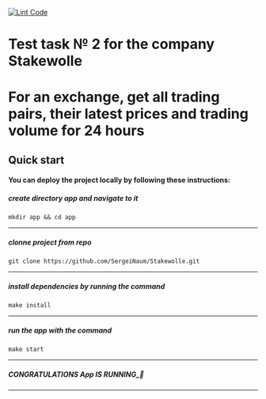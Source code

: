 [![Lint Code](https://github.com/SergeiNaum/Stakewolle/actions/workflows/linter_check.yml/badge.svg)](https://github.com/SergeiNaum/Stakewolle/actions/workflows/linter_check.yml)
# Test task № 2 for the company Stakewolle
# For an exchange, get all trading pairs, their latest prices and trading volume for 24 hours

## Quick start

  
#### You can deploy the project locally by following these instructions:

##### create directory app and navigate to it

```
mkdir app && cd app
```
---

##### clonne project from repo

```
git clone https://github.com/SergeiNaum/Stakewolle.git
```
---

##### install dependencies by running the command
```
make install
```
---

##### run the app with the command
```
make start
```
---
##### CONGRATULATIONS App IS RUNNING_🚀

---

